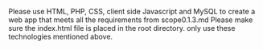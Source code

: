 Please use HTML, PHP, CSS, client side Javascript and MySQL to create a web app that meets all the requirements from scope0.1.3.md
Please make sure the index.html file is placed in the root directory.
only use these technologies mentioned above.

